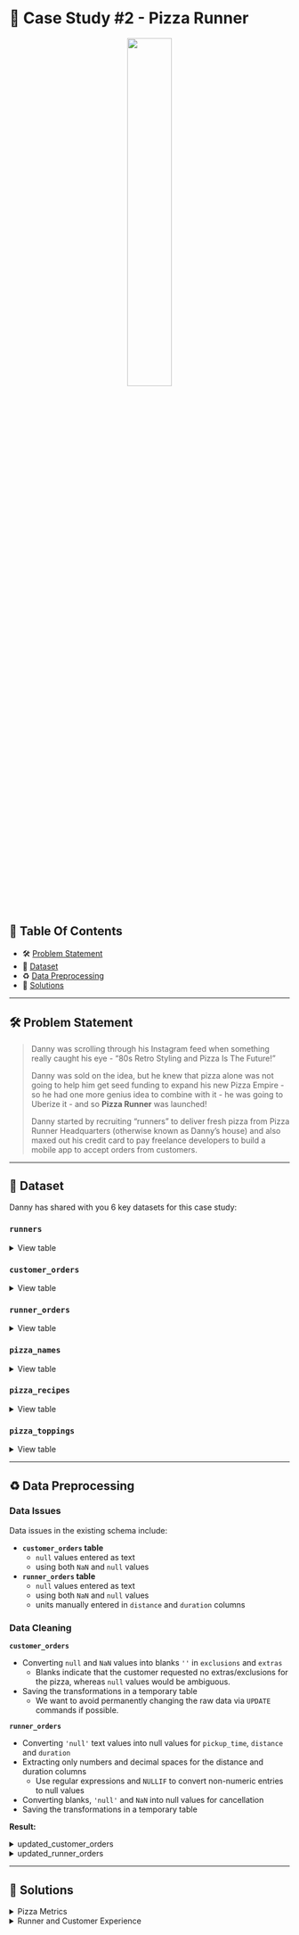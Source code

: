 # 🍕 Case Study #2 - Pizza Runner
<p align="center">
<img src="https://github.com/ndleah/8-Week-SQL-Challenge/blob/main/IMG/org-2.png" width=40% height=40%>

## 📕 Table Of Contents
  - 🛠️ [Problem Statement](#problem-statement)
  - 📂 [Dataset](#dataset)
  - ♻️ [Data Preprocessing](#️-data-preprocessing)
  - 🚀 [Solutions](#-solutions)

---

## 🛠️ Problem Statement

> Danny was scrolling through his Instagram feed when something really caught his eye - “80s Retro Styling and Pizza Is The Future!”
> 
> Danny was sold on the idea, but he knew that pizza alone was not going to help him get seed funding to expand his new Pizza Empire - so he had one more genius idea to combine with it - he was going to Uberize it - and so **Pizza Runner** was launched!
> 
> Danny started by recruiting “runners” to deliver fresh pizza from Pizza Runner Headquarters (otherwise known as Danny’s house) and also maxed out his credit card to pay freelance developers to build a mobile app to accept orders from customers.

---

## 📂 Dataset
Danny has shared with you 6 key datasets for this case study:

### **```runners```**
<details>
<summary>
View table
</summary>

The runners table shows the **```registration_date```** for each new runner.


|runner_id|registration_date|
|---------|-----------------|
|1        |1/1/2021         |
|2        |1/3/2021         |
|3        |1/8/2021         |
|4        |1/15/2021        |

</details>


### **```customer_orders```**

<details>
<summary>
View table
</summary>

Customer pizza orders are captured in the **```customer_orders```** table with 1 row for each individual pizza that is part of the order.

|order_id|customer_id|pizza_id|exclusions|extras|order_time        |
|--------|---------|--------|----------|------|------------------|
|1  |101      |1       |          |      |44197.75349537037 |
|2  |101      |1       |          |      |44197.79226851852 |
|3  |102      |1       |          |      |44198.9940162037  |
|3  |102      |2       |          |*null* |44198.9940162037  |
|4  |103      |1       |4         |      |44200.558171296296|
|4  |103      |1       |4         |      |44200.558171296296|
|4  |103      |2       |4         |      |44200.558171296296|
|5  |104      |1       |null      |1     |44204.87533564815 |
|6  |101      |2       |null      |null  |44204.877233796295|
|7  |105      |2       |null      |1     |44204.88922453704 |
|8  |102      |1       |null      |null  |44205.99621527778 |
|9  |103      |1       |4         |1, 5  |44206.47429398148 |
|10 |104      |1       |null      |null  |44207.77417824074 |
|10 |104      |1       |2, 6      |1, 4  |44207.77417824074 |

</details>

### **```runner_orders```**

<details>
<summary>
View table
</summary>

After each orders are received through the system - they are assigned to a runner - however not all orders are fully completed and can be cancelled by the restaurant or the customer.

The **```pickup_time```** is the timestamp at which the runner arrives at the Pizza Runner headquarters to pick up the freshly cooked pizzas. 

The **```distance```** and **```duration```** fields are related to how far and long the runner had to travel to deliver the order to the respective customer.



|order_id|runner_id|pickup_time|distance  |duration|cancellation      |
|--------|---------|-----------|----------|--------|------------------|
|1       |1        |1/1/2021 18:15|20km      |32 minutes|                  |
|2       |1        |1/1/2021 19:10|20km      |27 minutes|                  |
|3       |1        |1/3/2021 0:12|13.4km    |20 mins |*null*             |
|4       |2        |1/4/2021 13:53|23.4      |40      |*null*             |
|5       |3        |1/8/2021 21:10|10        |15      |*null*             |
|6       |3        |null       |null      |null    |Restaurant Cancellation|
|7       |2        |1/8/2020 21:30|25km      |25mins  |null              |
|8       |2        |1/10/2020 0:15|23.4 km   |15 minute|null              |
|9       |2        |null       |null      |null    |Customer Cancellation|
|10      |1        |1/11/2020 18:50|10km      |10minutes|null              |

</details>

### **```pizza_names```**

<details>
<summary>
View table
</summary>

|pizza_id|pizza_name|
|--------|----------|
|1       |Meat Lovers|
|2       |Vegetarian|

</details>

### **```pizza_recipes```**

<details>
<summary>
View table
</summary>

Each **```pizza_id```** has a standard set of **```toppings```** which are used as part of the pizza recipe.


|pizza_id|toppings |
|--------|---------|
|1       |1, 2, 3, 4, 5, 6, 8, 10| 
|2       |4, 6, 7, 9, 11, 12| 

</details>

### **```pizza_toppings```**

<details>
<summary>
View table
</summary>

This table contains all of the **```topping_name```** values with their corresponding **```topping_id```** value.


|topping_id|topping_name|
|----------|------------|
|1         |Bacon       | 
|2         |BBQ Sauce   | 
|3         |Beef        |  
|4         |Cheese      |  
|5         |Chicken     |     
|6         |Mushrooms   |  
|7         |Onions      |     
|8         |Pepperoni   | 
|9         |Peppers     |   
|10        |Salami      | 
|11        |Tomatoes    | 
|12        |Tomato Sauce|

</details>

---

## ♻️ Data Preprocessing

### **Data Issues**

Data issues in the existing schema include:

* **```customer_orders``` table**
  - ```null``` values entered as text
  - using both ```NaN``` and ```null``` values
* **```runner_orders``` table**
  - ```null``` values entered as text
  - using both ```NaN``` and ```null``` values
  - units manually entered in ```distance``` and ```duration``` columns

### **Data Cleaning**

**```customer_orders```**
- Converting ```null``` and ```NaN``` values into blanks ```''``` in ```exclusions``` and ```extras```
  - Blanks indicate that the customer requested no extras/exclusions for the pizza, whereas ```null``` values would be ambiguous.
- Saving the transformations in a temporary table
  - We want to avoid permanently changing the raw data via ```UPDATE``` commands if possible.

**```runner_orders```**

- Converting ```'null'``` text values into null values for ```pickup_time```, ```distance``` and ```duration```
- Extracting only numbers and decimal spaces for the distance and duration columns
  - Use regular expressions and ```NULLIF``` to convert non-numeric entries to null values
- Converting blanks, ```'null'``` and ```NaN``` into null values for cancellation
- Saving the transformations in a temporary table


**Result:**

<details>
<summary> 
updated_customer_orders
</summary>

|order_id|customer_id|pizza_id|exclusions|extras|order_time              |
|--------|-----------|--------|----------|------|------------------------|
|1       |101        |1       |          |      |2020-01-01T18:05:02.000Z|
|2       |101        |1       |          |      |2020-01-01T19:00:52.000Z|
|3       |102        |1       |          |      |2020-01-02T12:51:23.000Z|
|3       |102        |2       |          |      |2020-01-02T12:51:23.000Z|
|4       |103        |1       |4         |      |2020-01-04T13:23:46.000Z|
|4       |103        |1       |4         |      |2020-01-04T13:23:46.000Z|
|4       |103        |2       |4         |      |2020-01-04T13:23:46.000Z|
|5       |104        |1       |          |1     |2020-01-08T21:00:29.000Z|
|6       |101        |2       |          |      |2020-01-08T21:03:13.000Z|
|7       |105        |2       |          |1     |2020-01-08T21:20:29.000Z|
|8       |102        |1       |          |      |2020-01-09T23:54:33.000Z|
|9       |103        |1       |4         |1, 5  |2020-01-10T11:22:59.000Z|
|10      |104        |1       |          |      |2020-01-11T18:34:49.000Z|
|10      |104        |1       |2, 6      |1, 4  |2020-01-11T18:34:49.000Z|

</details>

<details>
<summary> 
updated_runner_orders
</summary>

| order_id | runner_id | pickup_time         | distance | duration | cancellation            |
|----------|-----------|---------------------|----------|----------|-------------------------|
| 1        | 1         | 2020-01-01 18:15:34 | 20       | 32       |                         |
| 2        | 1         | 2020-01-01 19:10:54 | 20       | 27       |                         |
| 3        | 1         | 2020-01-02 00:12:37 | 13.4     | 20       |                         |
| 4        | 2         | 2020-01-04 13:53:03 | 23.4     | 40       |                         |
| 5        | 3         | 2020-01-08 21:10:57 | 10       | 15       |                         |
| 6        | 3         |                     |          |          | Restaurant Cancellation |
| 7        | 2         | 2020-01-08 21:30:45 | 25       | 25       |                         |
| 8        | 2         | 2020-01-10 00:15:02 | 23.4     | 15       |                         |
| 9        | 2         |                     |          |          | Customer Cancellation   |
| 10       | 1         | 2020-01-11 18:50:20 | 10       | 10       |                         |

</details>

---

## 🚀 Solutions

<details>
<summary> 
Pizza Metrics
</summary>

### **Q1. How many pizzas were ordered?**
```sql
SELECT COUNT(*) AS pizza_count
FROM updated_customer_orders;
```
|pizza_count|
|-----------|
|14         |

### **Q2. How many unique customer orders were made?**
```sql
SELECT COUNT (DISTINCT order_id) AS order_count
FROM updated_customer_orders;
```
|order_count|
|-----------|
|10         |


### **Q3. How many successful orders were delivered by each runner?**
```sql
SELECT
  runner_id,
  COUNT(order_id) AS successful_orders
FROM updated_runner_orders
WHERE cancellation IS NULL
OR cancellation NOT IN ('Restaurant Cancellation', 'Customer Cancellation')
GROUP BY runner_id
ORDER BY successful_orders DESC;
```

| runner_id | successful_orders |
|-----------|-------------------|
| 1         | 4                 |
| 2         | 3                 |
| 3         | 1                 |


### **Q4. How many of each type of pizza was delivered?**
```SQL
SELECT
  pn.pizza_name,
  COUNT(co.*) AS pizza_type_count
FROM updated_customer_orders AS co
INNER JOIN pizza_runner.pizza_names AS pn
   ON co.pizza_id = pn.pizza_id
INNER JOIN pizza_runner.runner_orders AS ro
   ON co.order_id = ro.order_id
WHERE cancellation IS NULL
OR cancellation NOT IN ('Restaurant Cancellation', 'Customer Cancellation')
GROUP BY pn.pizza_name
ORDER BY pn.pizza_name;
```

OR

```SQL
SELECT
  pn.pizza_name,
  COUNT(co.*) AS pizza_type_count
FROM updated_customer_orders AS co
INNER JOIN pizza_runner.pizza_names AS pn
   ON co.pizza_id = pn.pizza_id
WHERE EXISTS (
  SELECT 1 FROM updated_runner_orders AS ro
   WHERE ro.order_id = co.order_id
   AND (
    ro.cancellation IS NULL
    OR ro.cancellation NOT IN ('Restaurant Cancellation', 'Customer Cancellation')
  )
)
GROUP BY pn.pizza_name
ORDER BY pn.pizza_name;
```
| pizza_name | pizza_type_count |
|------------|------------------|
| Meatlovers | 9                |
| Vegetarian | 3                |


### **Q5. How many Vegetarian and Meatlovers were ordered by each customer?**
```SQL
SELECT
  customer_id,
  SUM(CASE WHEN pizza_id = 1 THEN 1 ELSE 0 END) AS meat_lovers,
  SUM(CASE WHEN pizza_id = 2 THEN 1 ELSE 0 END) AS vegetarian
FROM updated_customer_orders
GROUP BY customer_id;
```

| customer_id | meat_lovers | vegetarian |
|-------------|-------------|------------|
| 101         | 2           | 1          |
| 103         | 3           | 1          |
| 104         | 3           | 0          |
| 105         | 0           | 1          |
| 102         | 2           | 1          |

### **Q6. What was the maximum number of pizzas delivered in a single order?**
```SQL
SELECT MAX(pizza_count) AS max_count
FROM (
  SELECT
    co.order_id,
    COUNT(co.pizza_id) AS pizza_count
  FROM updated_customer_orders AS co
  INNER JOIN updated_runner_orders AS ro
    ON co.order_id = ro.order_id
  WHERE 
    ro.cancellation IS NULL
    OR ro.cancellation NOT IN ('Restaurant Cancellation', 'Customer Cancellation')
  GROUP BY co.order_id) AS mycount;
 ``` 

| max_count |
|-----------|
| 3         |


### **Q7. For each customer, how many delivered pizzas had at least 1 change and how many had no changes?**
```SQL
SELECT 
  co.customer_id,
  SUM (CASE WHEN co.exclusions IS NOT NULL OR co.extras IS NOT NULL THEN 1 ELSE 0 END) AS changes,
  SUM (CASE WHEN co.exclusions IS NULL OR co.extras IS NULL THEN 1 ELSE 0 END) AS no_change
FROM updated_customer_orders AS co
INNER JOIN updated_runner_orders AS ro
  ON co.order_id = ro.order_id
WHERE ro.cancellation IS NULL
  OR ro.cancellation NOT IN ('Restaurant Cancellation', 'Customer Cancellation')
GROUP BY co.customer_id
ORDER BY co.customer_id;
```

| customer_id | changes | no_change |
|-------------|---------|-----------|
| 101         | 0       | 2         |
| 102         | 0       | 3         |
| 103         | 3       | 3         |
| 104         | 2       | 2         |
| 105         | 1       | 1         |


### **Q8. How many pizzas were delivered that had both exclusions and extras?**
```SQL
SELECT
  SUM(CASE WHEN co.exclusions IS NOT NULL AND co.extras IS NOT NULL THEN 1 ELSE 0 END) as pizza_count
FROM updated_customer_orders AS co
INNER JOIN updated_runner_orders AS ro
  ON co.order_id = ro.order_id
WHERE ro.cancellation IS NULL
  OR ro.cancellation NOT IN ('Restaurant Cancellation', 'Customer Cancellation')
```  

| pizza_count |
|-------------|
| 1           |


### **Q9. What was the total volume of pizzas ordered for each hour of the day?**
```SQL
SELECT
  DATE_PART('hour', order_time::TIMESTAMP) AS hour_of_day,
  COUNT(*) AS pizza_count
FROM updated_customer_orders
WHERE order_time IS NOT NULL
GROUP BY hour_of_day
ORDER BY hour_of_day;
```

| hour_of_day | pizza_count |
|-------------|-------------|
| 11          | 1           |
| 12          | 2           |
| 13          | 3           |
| 18          | 3           |
| 19          | 1           |
| 21          | 3           |
| 23          | 1           |

### **Q10. What was the volume of orders for each day of the week?**
```SQL
SELECT
  TO_CHAR(order_time, 'Day') AS day_of_week,
  COUNT(*) AS pizza_count
FROM updated_customer_orders
GROUP BY 
  day_of_week, 
  DATE_PART('dow', order_time)
ORDER BY day_of_week;
```

| day_of_week | pizza_count |
|-------------|-------------|
| Friday      | 1           |
| Saturday    | 5           |
| Thursday    | 3           |
| Wednesday   | 5           |

</details>

<details>
<summary>
Runner and Customer Experience
</summary>

### **Q1. How many runners signed up for each 1 week period? (i.e. week starts 2021-01-01)**
```SQL
WITH runner_signups AS (
  SELECT
    runner_id,
    registration_date,
    registration_date - ((registration_date - '2021-01-01') % 7)  AS start_of_week
  FROM pizza_runner.runners
)
SELECT
  start_of_week,
  COUNT(runner_id) AS signups
FROM runner_signups
GROUP BY start_of_week
ORDER BY start_of_week;
```

| start_of_week            | signups |
|--------------------------|---------|
| 2021-01-01T00:00:00.000Z | 2       |
| 2021-01-08T00:00:00.000Z | 1       |
| 2021-01-15T00:00:00.000Z | 1       |

### **Q2. What was the average time in minutes it took for each runner to arrive at the Pizza Runner HQ to pickup the order?**
```SQL
WITH runner_pickups AS (
  SELECT
    ro.runner_id,
    ro.order_id,
    co.order_time,
    ro.pickup_time,
    (pickup_time - order_time) AS time_to_pickup
  FROM updated_runner_orders AS ro
  INNER JOIN updated_customer_orders AS co
    ON ro.order_id = co.order_id
)
SELECT 
  runner_id,
  date_part('minutes', AVG(time_to_pickup)) AS avg_arrival_minutes
FROM runner_pickups
GROUP BY runner_id
ORDER BY runner_id;
```
| runner_id | avg_arrival_minutes |
|-----------|---------------------|
| 1         | -4                  |
| 2         | 23                  |
| 3         | 10                  |

### **Q3. Is there any relationship between the number of pizzas and how long the order takes to prepare?**
```SQL
WITH order_count AS (
  SELECT
    order_id,
    order_time,
    COUNT(pizza_id) AS pizzas_order_count
  FROM updated_customer_orders
  GROUP BY order_id, order_time
), 
prepare_time AS (
  SELECT
    ro.order_id,
    co.order_time,
    ro.pickup_time,
    co.pizzas_order_count,
    (pickup_time - order_time) AS time_to_pickup
  FROM updated_runner_orders AS ro
  INNER JOIN order_count AS co
    ON ro.order_id = co.order_id
  WHERE pickup_time IS NOT NULL
)
SELECT
  pizzas_order_count,
  AVG(time_to_pickup) AS avg_time
FROM prepare_time
GROUP BY pizzas_order_count
ORDER BY pizzas_order_count;
```

| pizzas_order_count | avg_time        |
|--------------------|-----------------|
| 1                  | 12              |
| 2                  | -6              |
| 3                  | 29              |

### **Q4. What was the average distance travelled for each runner?**
```SQL
SELECT
  runner_id,
  ROUND(AVG(distance), 2) AS avg_distance
FROM updated_runner_orders
GROUP BY runner_id
ORDER BY runner_id;
```

| runner_id | avg_distance |
|-----------|--------------|
| 1         | 15.85        |
| 2         | 23.93        |
| 3         | 10.00        |

### **Q5. What was the difference between the longest and shortest delivery times for all orders?**
```SQL
SELECT
  MAX(duration) - MIN(duration) AS difference
FROM updated_runner_orders;
```

| difference |
|------------|
| 30         |

### **Q6. What was the average speed for each runner for each delivery and do you notice any trend for these values?**
```SQL
WITH order_count AS (
  SELECT
    order_id,
    order_time,
    COUNT(pizza_id) AS pizzas_count
  FROM updated_customer_orders
  GROUP BY 
    order_id, 
    order_time
)
  SELECT
    ro.order_id,
    ro.runner_id,
    co.pizzas_count,
    ro.distance,
    ro.duration,
    ROUND(60 * ro.distance / ro.duration, 2) AS speed
  FROM updated_runner_orders AS ro
  INNER JOIN order_count AS co
    ON ro.order_id = co.order_id
  WHERE pickup_time IS NOT NULL
  ORDER BY speed DESC
```

| order_id | runner_id | pizzas_count | distance | duration | speed |
|----------|-----------|--------------|----------|----------|-------|
| 8        | 2         | 1            | 23.4     | 15       | 93.60 |
| 7        | 2         | 1            | 25       | 25       | 60.00 |
| 10       | 1         | 2            | 10       | 10       | 60.00 |
| 2        | 1         | 1            | 20       | 27       | 44.44 |
| 3        | 1         | 2            | 13.4     | 20       | 40.20 |
| 5        | 3         | 1            | 10       | 15       | 40.00 |
| 1        | 1         | 1            | 20       | 32       | 37.50 |
| 4        | 2         | 3            | 23.4     | 40       | 35.10 |

**Finding:**
- **Orders shown in decreasing order of average speed:**
> *While the fastest order only carried 1 pizza and the slowest order carried 3 pizzas, there is no clear trend that more pizzas slow down the delivery speed of an order.*  

### **Q7. What is the successful delivery percentage for each runner?**
```sql
SELECT
  runner_id,
  COUNT(pickup_time) as delivered,
  COUNT(order_id) AS total,
  ROUND(100 * COUNT(pickup_time) / COUNT(order_id)) AS delivery_percent
FROM updated_runner_orders
GROUP BY runner_id
ORDER BY runner_id;
```

| runner_id | delivered | total | delivery_percent |
|-----------|-----------|-------|------------------|
| 1         | 4         | 4     | 100              |
| 2         | 3         | 4     | 75               |
| 3         | 1         | 2     | 50               |





---

